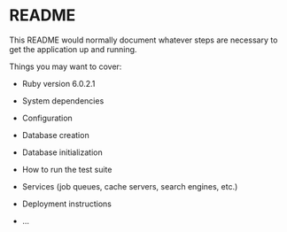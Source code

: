 # README

This README would normally document whatever steps are necessary to get the
application up and running.

Things you may want to cover:

* Ruby version 6.0.2.1

* System dependencies

* Configuration

* Database creation

* Database initialization

* How to run the test suite

* Services (job queues, cache servers, search engines, etc.)

* Deployment instructions

* ...
